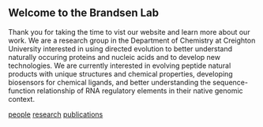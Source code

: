 ## Welcome to the Brandsen Lab

Thank you for taking the time to vist our website and learn more about our work. We are a research group in the Department of Chemistry at Creighton University interested in using directed evolution to better understand naturally occuring proteins and nucleic acids and to develop new technologies. We are currently interested in evolving peptide natural products with unique structures and chemical properties, developing biosensors for chemical ligands, and better understanding the sequence-function relationship of RNA regulatory elements in their native genomic context.

[people](people.md)
[research](research.md)
[publications](publications.md)
